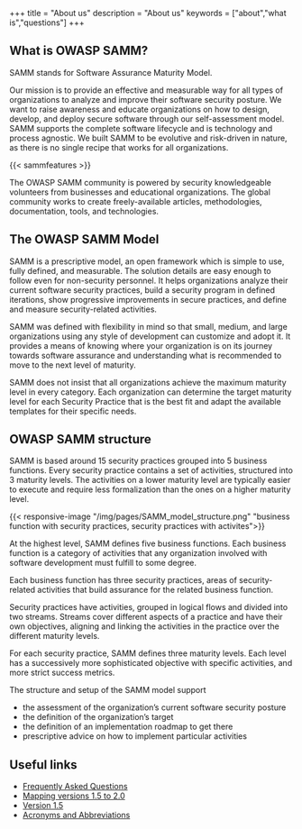 +++
title = "About us"
description = "About us"
keywords = ["about","what is","questions"]
+++

## What is OWASP SAMM?
SAMM stands for Software Assurance Maturity Model.

Our mission is to provide an effective and measurable way for all types of organizations to analyze and improve their software security posture. We want to raise awareness and educate organizations on how to design, develop, and deploy secure software through our self-assessment model. SAMM supports the complete software lifecycle and is technology and process agnostic. We built SAMM to be evolutive and risk-driven in nature, as there is no single recipe that works for all organizations. 

{{< sammfeatures >}}

The OWASP SAMM community is powered by security knowledgeable volunteers from businesses and educational organizations. The global community works to create freely-available articles, methodologies, documentation, tools, and technologies. 

## The OWASP SAMM Model

SAMM is a prescriptive model, an open framework which is simple to use, fully defined, and measurable. The solution details are easy enough to follow even for non-security personnel. It helps organizations analyze their current software security practices, build a security program in defined iterations, show progressive improvements in secure practices, and define and measure security-related activities.

SAMM was defined with flexibility in mind so that small, medium, and large organizations using any style of development can customize and adopt it. It provides a means of knowing where your organization is on its journey towards software assurance and understanding what is recommended to move to the next level of maturity. 

SAMM does not insist that all organizations achieve the maximum maturity level in every category. Each organization can determine the target maturity level for each Security Practice that is the best fit and adapt the available templates for their specific needs.

## OWASP SAMM structure

SAMM is based around 15 security practices grouped into 5 business functions. Every security practice contains a set of activities, structured into 3 maturity levels. The activities on a lower maturity level are typically easier to execute and require less formalization than the ones on a higher maturity level.

{{< responsive-image  "/img/pages/SAMM_model_structure.png" "business function with security practices, security practices with activites">}}

At the highest level, SAMM defines five business functions. Each business function is a category of activities that any organization involved with software development must fulfill to some degree.

Each business function has three security practices, areas of security-related activities that build assurance for the related business function.

Security practices have activities, grouped in logical flows and divided into two streams. Streams cover different aspects of a practice and have their own objectives, aligning and linking the activities in the practice over the different maturity levels.

For each security practice, SAMM defines three maturity levels. Each level has a successively more sophisticated objective with specific activities, and more strict success metrics.

The structure and setup of the SAMM model support

* the assessment of the organization’s current software security posture
* the definition of the organization’s target
* the definition of an implementation roadmap to get there
* prescriptive advice on how to implement particular activities



## Useful links

* [Frequently Asked Questions](/faq)
* [Mapping versions 1.5 to 2.0](/mapping-versions)
* [Version 1.5](/v1-5)
* [Acronyms and Abbreviations](/acronyms-and-abbreviations)

